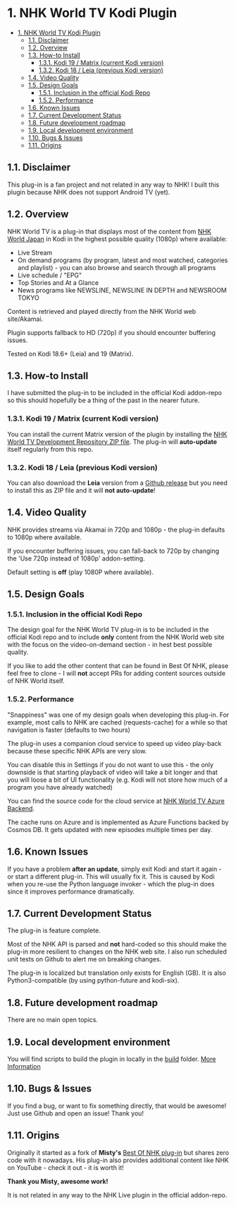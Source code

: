 # 1. NHK World TV Kodi Plugin

- [1. NHK World TV Kodi Plugin](#1-nhk-world-tv-kodi-plugin)
  - [1.1. Disclaimer](#11-disclaimer)
  - [1.2. Overview](#12-overview)
  - [1.3. How-to Install](#13-how-to-install)
    - [1.3.1. Kodi 19 / Matrix (current Kodi version)](#131-kodi-19--matrix-current-kodi-version)
    - [1.3.2. Kodi 18 / Leia (previous Kodi version)](#132-kodi-18--leia-previous-kodi-version)
  - [1.4. Video Quality](#14-video-quality)
  - [1.5. Design Goals](#15-design-goals)
    - [1.5.1. Inclusion in the official Kodi Repo](#151-inclusion-in-the-official-kodi-repo)
    - [1.5.2. Performance](#152-performance)
  - [1.6. Known Issues](#16-known-issues)
  - [1.7. Current Development Status](#17-current-development-status)
  - [1.8. Future development roadmap](#18-future-development-roadmap)
  - [1.9. Local development environment](#19-local-development-environment)
  - [1.10. Bugs & Issues](#110-bugs--issues)
  - [1.11. Origins](#111-origins)

## 1.1. Disclaimer

This plug-in is a fan project and not related in any way to NHK! I built this plugin because NHK does not support Android TV (yet).

## 1.2. Overview

NHK World TV is a plug-in that displays most of the content from [NHK World Japan](https://www3.nhk.or.jp/nhkworld/en/live/) in Kodi in the highest possible quality (1080p) where available:

- Live Stream 
- On demand programs (by program, latest and most watched, categories and playlist) - you can also browse and search through all programs
- Live schedule / "EPG"
- Top Stories and At a Glance
- News programs like NEWSLINE, NEWSLINE IN DEPTH and NEWSROOM TOKYO

Content is retrieved and played directly from the NHK World web site/Akamai.

Plugin supports fallback to HD (720p) if you should encounter buffering issues.

Tested on Kodi 18.6+ (Leia) and 19 (Matrix).

## 1.3. How-to Install

I have submitted the plug-in to be included in the official Kodi addon-repo so this should hopefully be a thing of the past in the nearer future.

### 1.3.1. Kodi 19 / Matrix (current Kodi version)

You can install the current Matrix version of the plugin by installing the [NHK World TV Development Repository ZIP file](https://github.com/sbroenne/kodirepo/tree/master/repository.sbroenne/repository.sbroenne-0.0.13.zip). The plug-in will **auto-update** itself regularly from this repo.

### 1.3.2. Kodi 18 / Leia (previous Kodi version)

You can also download the **Leia** version from a [Github release](https://github.com/sbroenne/plugin.video.nhkworldtv/releases/download/v1.0.1/plugin.video.nhkworldtv-1.0.1.zip) but you need to install this as ZIP file and it will **not auto-update**!

## 1.4. Video Quality

NHK provides streams via Akamai in 720p and 1080p - the plug-in defaults to 1080p where available.

If you encounter buffering issues, you can fall-back to 720p by changing the 'Use 720p instead of 1080p' addon-setting.

Default setting is **off** (play 1080P where available).

## 1.5. Design Goals

### 1.5.1. Inclusion in the official Kodi Repo

The design goal for the NHK World TV plug-in is to be included in the official Kodi repo and to include **only** content from the NHK World web site with the focus on the video-on-demand section - in hest best possible quality.

If you like to add the other content that can be found in Best Of NHK, please feel free to clone - I will **not** accept PRs for adding content sources outside of NHK World itself.

### 1.5.2. Performance

"Snappiness" was one of my design goals when developing this plug-in. For example, most calls to NHK are cached (requests-cache) for a while so that navigation is faster (defaults to two hours)

The plug-in uses a companion cloud service to speed up video play-back because these specific  NHK APIs are very slow. 

You can disable this in Settings if you do not want to use this - the only downside is that starting playback of video will take a bit longer and that you will loose a bit of UI functionality (e.g. Kodi will not store how much of a program you have already watched)

You can find the source code for the cloud service at [NHK World TV Azure Backend](https://github.com/sbroenne/nhkworldtv-backend).

The cache runs on Azure and is implemented as Azure Functions backed by Cosmos DB. It gets updated with new episodes multiple times per day.

## 1.6. Known Issues

If you have a problem **after an update**, simply exit Kodi and start it again - or start a different plug-in. This will usually fix it. This is caused by Kodi when you re-use the Python language invoker - which the plug-in does since it improves performance dramatically.

## 1.7. Current Development Status

The plug-in is feature complete. 

Most of the NHK API is parsed and **not** hard-coded so this should make the plug-in more resilient to changes on the NHK web site. I also run scheduled unit tests on Github to alert me on breaking changes.

The plug-in is localized but translation only exists for English (GB). It is also Python3-compatible (by using python-future and kodi-six).

## 1.8. Future development roadmap

There are no main open topics.

## 1.9. Local development environment

You will find scripts to build the plugin in locally in the [build](./build/) folder. [More Information](./build/readme.md)

## 1.10. Bugs & Issues

If you find a bug, or want to fix something directly, that would be awesome! Just use Github and open an issue! Thank you!

## 1.11. Origins

Originally it started as a fork of **Misty's** [Best Of NHK plug-in](https://forum.kodi.tv/showthread.php?tid=196657) but shares zero code with it nowadays. His plug-in also provides additional content like NHK on YouTube - check it out - it is worth it!

**Thank you Misty, awesome work!**

It is not related in any way to the NHK Live plugin in the official addon-repo.
